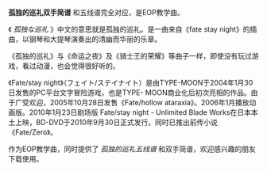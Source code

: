 

**孤独的巡礼双手简谱** 和五线谱完全对应，是EOP教学曲。

《 _孤独な巡礼_ 》中文的意思就是孤独的巡礼。是一曲来自《fate stay night》的插曲，以钢琴和大提琴演奏出的清幽而华丽的乐章。

《孤独的巡礼》与《命运之夜》及《骑士王的荣耀》等曲子一样，即使没有玩过游戏，看过动漫，也会觉得很好听的。

《Fate/stay night》（フェイト/ステイナイト）是由TYPE-MOON于2004年1月30日发售的PC平台文字冒险游戏，也是TYPE-
MOON商业化后初次亮相的作品。由于广受欢迎，2005年10月28日发售《Fate/hollow
ataraxia》。2006年1月播放动画版。2010年1月23日剧场版 Fate/stay night - Unlimited Blade
Works在日本本土上映，BD-DVD于2010年9月30日正式发行。同时已推出前传小说《Fate/Zero》。

作为EOP教学曲，同时提供了 _孤独的巡礼五线谱_ 和双手简谱，欢迎感兴趣的朋友下载使用。

